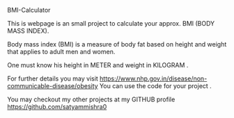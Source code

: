 BMI-Calculator

This is webpage is an small project to calculate your approx. BMI (BODY MASS INDEX).


Body mass index (BMI) is a measure of body fat based on height and weight that applies to adult men and women. 

One must know his height in METER and weight in KILOGRAM . 


For further details you may visit     https://www.nhp.gov.in/disease/non-communicable-disease/obesity
You can use the code for your project .

You may checkout my other projects at my GITHUB profile    https://github.com/satyammishra0
